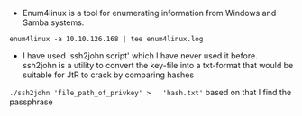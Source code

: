 - Enum4linux is a tool for enumerating information from Windows and Samba systems.

`enum4linux -a 10.10.126.168 | tee enum4linux.log`

- I have used 'ssh2john script' which I have never used it before. ssh2john is a utility to convert the key-file into a txt-format that would be suitable for JtR to crack by comparing hashes

`./ssh2john 'file_path_of_privkey' >   'hash.txt'`  based on that I find the passphrase
